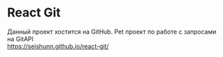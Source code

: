 # React Git
Данный проект хостится на GitHub. Pet проект по работе с запросами на GitAPI   
https://seishunn.github.io/react-git/
